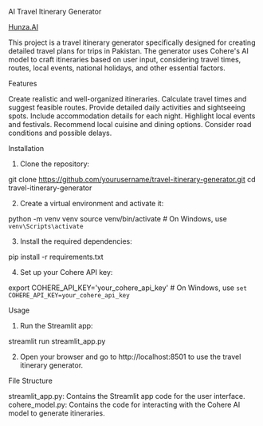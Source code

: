 AI Travel Itinerary Generator

[Hunza.AI](itinerary.streamlit.app)

This project is a travel itinerary generator specifically designed for creating detailed travel plans for trips in Pakistan. The generator uses Cohere's AI model to craft itineraries based on user input, considering travel times, routes, local events, national holidays, and other essential factors.

Features

Create realistic and well-organized itineraries.
Calculate travel times and suggest feasible routes.
Provide detailed daily activities and sightseeing spots.
Include accommodation details for each night.
Highlight local events and festivals.
Recommend local cuisine and dining options.
Consider road conditions and possible delays.

Installation

1. Clone the repository:

git clone https://github.com/yourusername/travel-itinerary-generator.git
cd travel-itinerary-generator

2. Create a virtual environment and activate it:

python -m venv venv
source venv/bin/activate  # On Windows, use `venv\Scripts\activate`

3. Install the required dependencies:

pip install -r requirements.txt

4. Set up your Cohere API key:

export COHERE_API_KEY='your_cohere_api_key'  # On Windows, use `set COHERE_API_KEY=your_cohere_api_key`

Usage

1. Run the Streamlit app:

streamlit run streamlit_app.py

2. Open your browser and go to http://localhost:8501 to use the travel itinerary generator.

File Structure

streamlit_app.py: Contains the Streamlit app code for the user interface.
cohere_model.py: Contains the code for interacting with the Cohere AI model to generate itineraries.

